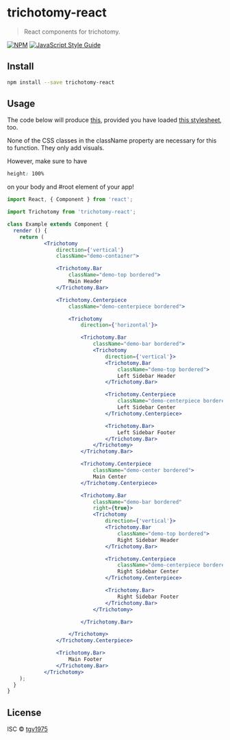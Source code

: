 # trichotomy-react

> React components for trichotomy.

[![NPM](https://img.shields.io/npm/v/trichotomy-react.svg)](https://www.npmjs.com/package/trichotomy-react) [![JavaScript Style Guide](https://img.shields.io/badge/code_style-standard-brightgreen.svg)](https://standardjs.com)

## Install

```bash
npm install --save trichotomy-react
```

## Usage

The code below will produce [this](https://tgv1975.github.io/trichotomy-react/), provided you have loaded [this stylesheet](https://github.com/tgv1975/trichotomy-react/blob/develop/example/src/index.css), too.

None of the CSS classes in the className property are necessary for this to function. They only add visuals.

However, make sure to have

```css
height: 100%
```

on your body and #root element of your app!

```jsx
import React, { Component } from 'react';

import Trichotomy from 'trichotomy-react';

class Example extends Component {
  render () {
    return (
            <Trichotomy
                direction={'vertical'}
                className="demo-container">

                <Trichotomy.Bar
                    className="demo-top bordered">
                    Main Header
                </Trichotomy.Bar>

                <Trichotomy.Centerpiece
                    className="demo-centerpiece bordered">

                    <Trichotomy
                        direction={'horizontal'}>

                        <Trichotomy.Bar
                            className="demo-bar bordered">
                            <Trichotomy
                                direction={'vertical'}>
                                <Trichotomy.Bar
                                    className="demo-top bordered">
                                    Left Sidebar Header
                                </Trichotomy.Bar>

                                <Trichotomy.Centerpiece
                                    className="demo-centerpiece bordered">
                                    Left Sidebar Center
                                </Trichotomy.Centerpiece>

                                <Trichotomy.Bar>
                                    Left Sidebar Footer
                                </Trichotomy.Bar>
                            </Trichotomy>
                        </Trichotomy.Bar>

                        <Trichotomy.Centerpiece
                            className="demo-center bordered">
                            Main Center
                        </Trichotomy.Centerpiece>

                        <Trichotomy.Bar
                            className="demo-bar bordered"
                            right={true}>
                            <Trichotomy
                                direction={'vertical'}>
                                <Trichotomy.Bar
                                    className="demo-top bordered">
                                    Right Sidebar Header
                                </Trichotomy.Bar>

                                <Trichotomy.Centerpiece
                                    className="demo-centerpiece bordered">
                                    Right Sidebar Center
                                </Trichotomy.Centerpiece>

                                <Trichotomy.Bar>
                                    Right Sidebar Footer
                                </Trichotomy.Bar>
                            </Trichotomy>

                        </Trichotomy.Bar>

                    </Trichotomy>
                </Trichotomy.Centerpiece>

                <Trichotomy.Bar>
                    Main Footer
                </Trichotomy.Bar>
            </Trichotomy>
    );
  }
}
```

## License

ISC © [tgv1975](https://github.com/tgv1975)
